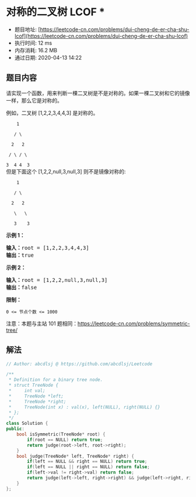 # 对称的二叉树  LCOF *
- 题目地址: [https://leetcode-cn.com/problems/dui-cheng-de-er-cha-shu-lcof](https://leetcode-cn.com/problems/dui-cheng-de-er-cha-shu-lcof)
- 执行时间: 12 ms
- 内存消耗: 16.2 MB
- 通过日期: 2020-04-13 14:22

## 题目内容
<p>请实现一个函数，用来判断一棵二叉树是不是对称的。如果一棵二叉树和它的镜像一样，那么它是对称的。</p>

<p>例如，二叉树 [1,2,2,3,4,4,3] 是对称的。</p>

<p><code>    1<br>
   / \<br>
  2   2<br>
 / \ / \<br>
3  4 4  3</code><br>
但是下面这个 [1,2,2,null,3,null,3] 则不是镜像对称的:</p>

<p><code>    1<br>
   / \<br>
  2   2<br>
   \   \<br>
   3    3</code></p>



<p><strong>示例 1：</strong></p>

<pre><strong>输入：</strong>root = [1,2,2,3,4,4,3]
<strong>输出：</strong>true
</pre>

<p><strong>示例 2：</strong></p>

<pre><strong>输入：</strong>root = [1,2,2,null,3,null,3]
<strong>输出：</strong>false</pre>



<p><strong>限制：</strong></p>

<p><code>0 <= 节点个数 <= 1000</code></p>

<p>注意：本题与主站 101 题相同：<a href="https://leetcode-cn.com/problems/symmetric-tree/">https://leetcode-cn.com/problems/symmetric-tree/</a></p>


## 解法
```cpp
// Author: abcdlsj @ https://github.com/abcdlsj/Leetcode

/**
 * Definition for a binary tree node.
 * struct TreeNode {
 *     int val;
 *     TreeNode *left;
 *     TreeNode *right;
 *     TreeNode(int x) : val(x), left(NULL), right(NULL) {}
 * };
 */
class Solution {
public:
    bool isSymmetric(TreeNode* root) {
        if(root == NULL) return true;
        return judge(root->left, root->right); 
    }
    bool judge(TreeNode* left, TreeNode* right) {
        if(left == NULL && right == NULL) return true;
        if(left == NULL || right == NULL) return false;
        if(left->val != right->val) return false;
        return judge(left->left, right->right) && judge(left->right, right->left);
    }
};

```